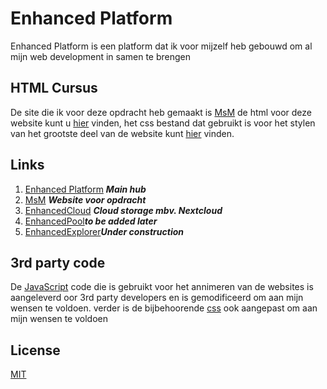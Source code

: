 # Enhanced Platform

Enhanced Platform is een platform dat ik voor mijzelf heb gebouwd om al mijn web development in samen te brengen 

## HTML Cursus

De site die ik voor deze opdracht heb gemaakt is [MsM](https://msm.enhancedplatform.xyz) de html voor deze website kunt u [hier](https://github.com/MartlnS/EnhancedPlatform/tree/master/msm/index.html) vinden,
het css bestand dat gebruikt is voor het stylen van het grootste deel van de website kunt [hier](https://github.com/MartlnS/EnhancedPlatform/tree/master/assets/css/main.css) vinden.



## Links
1) [Enhanced Platform](https://enhancedplatform.xyz) ***Main hub***
2) [MsM](https://msm.enhancedplatform.xyz) ***Website voor opdracht***
3) [EnhancedCloud](https://enhancedcloud.xyz) ***Cloud storage mbv. Nextcloud***
4) [EnhancedPool](https://enhancedpool.xyz)***to be added later***
5) [EnhancedExplorer](https://pool.enhancedpool.xyz)***Under construction***


## 3rd party code
De [JavaScript](https://github.com/YellowFeveRs/EnhancedPlatform/tree/master/msm/assets/js) code die is gebruikt voor het annimeren van de websites is aangeleverd oor 3rd party developers
en is gemodificeerd om aan mijn wensen te voldoen. 
verder is de bijbehoorende [css](https://github.com/YellowFeveRs/EnhancedPlatform/tree/master/msm/assets/css) ook aangepast om aan mijn wensen te voldoen 

## License
[MIT](https://github.com/YellowFeveRs/EnhancedPlatform/tree/master/LICENSE)
